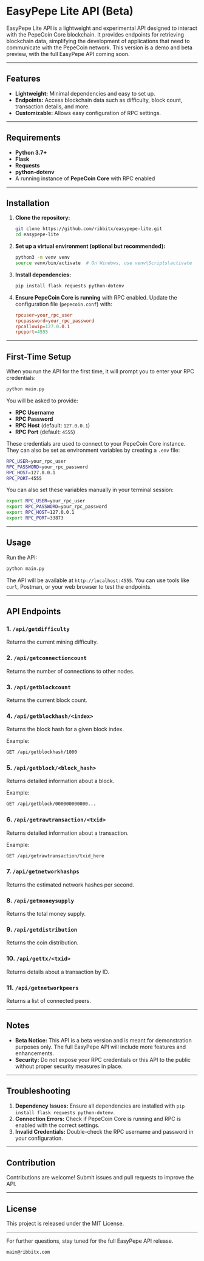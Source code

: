 # EasyPepe Lite API (Beta)

EasyPepe Lite API is a lightweight and experimental API designed to interact with the PepeCoin Core blockchain. It provides endpoints for retrieving blockchain data, simplifying the development of applications that need to communicate with the PepeCoin network. This version is a demo and beta preview, with the full EasyPepe API coming soon.

---

## Features

- **Lightweight:** Minimal dependencies and easy to set up.
- **Endpoints:** Access blockchain data such as difficulty, block count, transaction details, and more.
- **Customizable:** Allows easy configuration of RPC settings.

---

## Requirements

- **Python 3.7+**
- **Flask**
- **Requests**
- **python-dotenv**
- A running instance of **PepeCoin Core** with RPC enabled

---

## Installation

1. **Clone the repository:**
   ```bash
   git clone https://github.com/ribbitx/easypepe-lite.git
   cd easypepe-lite
   ```

2. **Set up a virtual environment (optional but recommended):**
   ```bash
   python3 -m venv venv
   source venv/bin/activate  # On Windows, use venv\Scripts\activate
   ```

3. **Install dependencies:**
   ```bash
   pip install flask requests python-dotenv
   ```

4. **Ensure PepeCoin Core is running** with RPC enabled. Update the configuration file (`pepecoin.conf`) with:
   ```conf
   rpcuser=your_rpc_user
   rpcpassword=your_rpc_password
   rpcallowip=127.0.0.1
   rpcport=4555
   ```

---

## First-Time Setup

When you run the API for the first time, it will prompt you to enter your RPC credentials:

```bash
python main.py
```

You will be asked to provide:
- **RPC Username**
- **RPC Password**
- **RPC Host** (default: `127.0.0.1`)
- **RPC Port** (default: `4555`)

These credentials are used to connect to your PepeCoin Core instance. They can also be set as environment variables by creating a `.env` file:

```bash
RPC_USER=your_rpc_user
RPC_PASSWORD=your_rpc_password
RPC_HOST=127.0.0.1
RPC_PORT=4555
```

You can also set these variables manually in your terminal session:

```bash
export RPC_USER=your_rpc_user
export RPC_PASSWORD=your_rpc_password
export RPC_HOST=127.0.0.1
export RPC_PORT=33873
```

---

## Usage

Run the API:

```bash
python main.py
```

The API will be available at `http://localhost:4555`. You can use tools like `curl`, Postman, or your web browser to test the endpoints.

---

## API Endpoints

### 1. `/api/getdifficulty`
Returns the current mining difficulty.

### 2. `/api/getconnectioncount`
Returns the number of connections to other nodes.

### 3. `/api/getblockcount`
Returns the current block count.

### 4. `/api/getblockhash/<index>`
Returns the block hash for a given block index.

Example:
```bash
GET /api/getblockhash/1000
```

### 5. `/api/getblock/<block_hash>`
Returns detailed information about a block.

Example:
```bash
GET /api/getblock/000000000000...
```

### 6. `/api/getrawtransaction/<txid>`
Returns detailed information about a transaction.

Example:
```bash
GET /api/getrawtransaction/txid_here
```

### 7. `/api/getnetworkhashps`
Returns the estimated network hashes per second.

### 8. `/api/getmoneysupply`
Returns the total money supply.

### 9. `/api/getdistribution`
Returns the coin distribution.

### 10. `/api/gettx/<txid>`
Returns details about a transaction by ID.

### 11. `/api/getnetworkpeers`
Returns a list of connected peers.

---

## Notes

- **Beta Notice:** This API is a beta version and is meant for demonstration purposes only. The full EasyPepe API will include more features and enhancements.
- **Security:** Do not expose your RPC credentials or this API to the public without proper security measures in place.

---

## Troubleshooting

1. **Dependency Issues:** Ensure all dependencies are installed with `pip install flask requests python-dotenv`.
2. **Connection Errors:** Check if PepeCoin Core is running and RPC is enabled with the correct settings.
3. **Invalid Credentials:** Double-check the RPC username and password in your configuration.

---

## Contribution

Contributions are welcome! Submit issues and pull requests to improve the API.

---

## License

This project is released under the MIT License.

---

For further questions, stay tuned for the full EasyPepe API release.
```
main@ribbitx.com
